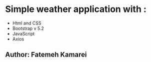 # Simple weather application with : 
* Html and CSS 
* Bootstrap v 5.2
* JavaScript
* Axios
## Author: Fatemeh Kamarei
